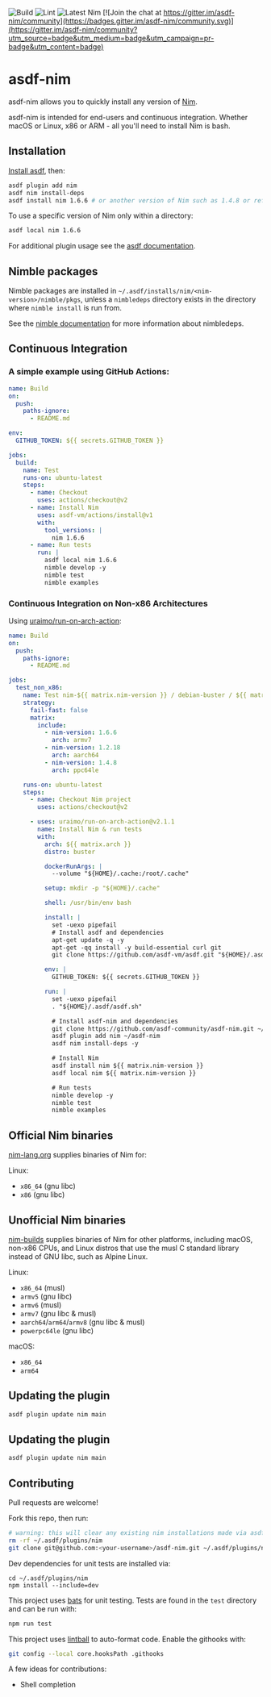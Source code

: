 ![Build](https://github.com/asdf-community/asdf-nim/workflows/Build/badge.svg) ![Lint](https://github.com/asdf-community/asdf-nim/workflows/Lint/badge.svg) ![Latest Nim](https://github.com/asdf-community/asdf-nim/workflows/Latest%20Nim/badge.svg) [![Join the chat at https://gitter.im/asdf-nim/community](https://badges.gitter.im/asdf-nim/community.svg)](https://gitter.im/asdf-nim/community?utm_source=badge&utm_medium=badge&utm_campaign=pr-badge&utm_content=badge)

# asdf-nim

asdf-nim allows you to quickly install any version of [Nim](https://nim-lang.org).

asdf-nim is intended for end-users and continuous integration. Whether macOS or Linux, x86 or ARM - all you'll need to install Nim is bash.

## Installation

[Install asdf](https://asdf-vm.com/guide/getting-started.html), then:

```sh
asdf plugin add nim
asdf nim install-deps
asdf install nim 1.6.6 # or another version of Nim such as 1.4.8 or ref:HEAD
```

To use a specific version of Nim only within a directory:

```sh
asdf local nim 1.6.6
```

For additional plugin usage see the [asdf documentation](https://asdf-vm.com/#/core-manage-asdf).

## Nimble packages

Nimble packages are installed in `~/.asdf/installs/nim/<nim-version>/nimble/pkgs`, unless a `nimbledeps` directory exists in the directory where `nimble install` is run from.

See the [nimble documentation](https://github.com/nim-lang/nimble#nimbles-folder-structure-and-packages) for more information about nimbledeps.

## Continuous Integration

### A simple example using GitHub Actions:

```yaml
name: Build
on:
  push:
    paths-ignore:
      - README.md

env:
  GITHUB_TOKEN: ${{ secrets.GITHUB_TOKEN }}

jobs:
  build:
    name: Test
    runs-on: ubuntu-latest
    steps:
      - name: Checkout
        uses: actions/checkout@v2
      - name: Install Nim
        uses: asdf-vm/actions/install@v1
        with:
          tool_versions: |
            nim 1.6.6
      - name: Run tests
        run: |
          asdf local nim 1.6.6
          nimble develop -y
          nimble test
          nimble examples
```

### Continuous Integration on Non-x86 Architectures

Using [uraimo/run-on-arch-action](https://github.com/uraimo/run-on-arch-action):

```yaml
name: Build
on:
  push:
    paths-ignore:
      - README.md

jobs:
  test_non_x86:
    name: Test nim-${{ matrix.nim-version }} / debian-buster / ${{ matrix.arch }}
    strategy:
      fail-fast: false
      matrix:
        include:
          - nim-version: 1.6.6
            arch: armv7
          - nim-version: 1.2.18
            arch: aarch64
          - nim-version: 1.4.8
            arch: ppc64le

    runs-on: ubuntu-latest
    steps:
      - name: Checkout Nim project
        uses: actions/checkout@v2

      - uses: uraimo/run-on-arch-action@v2.1.1
        name: Install Nim & run tests
        with:
          arch: ${{ matrix.arch }}
          distro: buster

          dockerRunArgs: |
            --volume "${HOME}/.cache:/root/.cache"

          setup: mkdir -p "${HOME}/.cache"

          shell: /usr/bin/env bash

          install: |
            set -uexo pipefail
            # Install asdf and dependencies
            apt-get update -q -y
            apt-get -qq install -y build-essential curl git
            git clone https://github.com/asdf-vm/asdf.git "${HOME}/.asdf" --branch v0.8.0

          env: |
            GITHUB_TOKEN: ${{ secrets.GITHUB_TOKEN }}

          run: |
            set -uexo pipefail
            . "${HOME}/.asdf/asdf.sh"

            # Install asdf-nim and dependencies
            git clone https://github.com/asdf-community/asdf-nim.git ~/asdf-nim --branch main --depth 1
            asdf plugin add nim ~/asdf-nim
            asdf nim install-deps -y

            # Install Nim
            asdf install nim ${{ matrix.nim-version }}
            asdf local nim ${{ matrix.nim-version }}

            # Run tests
            nimble develop -y
            nimble test
            nimble examples
```

## Official Nim binaries

[nim-lang.org](https://nim-lang.org/install.html) supplies binaries of Nim for:

Linux:

- `x86_64` (gnu libc)
- `x86` (gnu libc)

## Unofficial Nim binaries

[nim-builds](https://github.com/elijahr/nim-builds) supplies binaries of Nim for other platforms, including macOS, non-x86 CPUs, and Linux distros that use the musl C standard library instead of GNU libc, such as Alpine Linux.

Linux:

- `x86_64` (musl)
- `armv5` (gnu libc)
- `armv6` (musl)
- `armv7` (gnu libc & musl)
- `aarch64`/`arm64`/`armv8` (gnu libc & musl)
- `powerpc64le` (gnu libc)

macOS:

- `x86_64`
- `arm64`

## Updating the plugin

```sh
asdf plugin update nim main
```

## Updating the plugin

```sh
asdf plugin update nim main
```

## Contributing

Pull requests are welcome!

Fork this repo, then run:

```sh
# warning: this will clear any existing nim installations made via asdf-nim
rm -rf ~/.asdf/plugins/nim
git clone git@github.com:<your-username>/asdf-nim.git ~/.asdf/plugins/nim
```

Dev dependencies for unit tests are installed via:

```shell
cd ~/.asdf/plugins/nim
npm install --include=dev
```

This project uses [bats](https://github.com/bats-core/bats-core) for unit testing. Tests are found in the `test` directory and can be run with:

```sh
npm run test
```

This project uses [lintball](https://github.com/elijahr/lintball) to auto-format code. Enable the githooks with:

```sh
git config --local core.hooksPath .githooks
```

A few ideas for contributions:

- Shell completion
